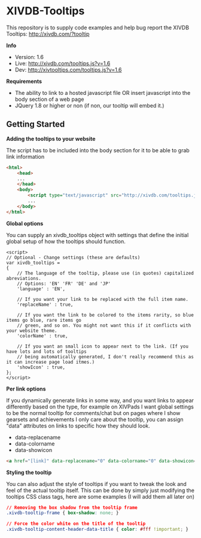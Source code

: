 XIVDB-Tooltips
==============

This repository is to supply code examples and help bug report the XIVDB Tooltips: http://xivdb.com/?tooltip

**Info**
- Version: 1.6
- Live: http://xivdb.com/tooltips.js?v=1.6
- Dev: http://xivtooltips.com/tooltips.js?v=1.6

**Requirements**
- The ability to link to a hosted javascript file OR insert javascript into the body section of a web page
- JQuery 1.8 or higher or non (if non, our tooltip will embed it.)


Getting Started
--------

**Adding the tooltips to your website**

The script has to be included into the body section for it to be able to grab link information

```HTML
<html>
	<head>
	...
	</head>
	<body>
		<script type="text/javascript" src="http://xivdb.com/tooltips.js?v=1.6"></script>
		...
	</body>
</html>
```

**Global options**

You can supply an xivdb_tooltips object with settings that define the initial global setup of how the tooltips should function.

```JS
<script>
// Optional - Change settings (these are defaults)
var xivdb_tooltips =
{
	// The language of the tooltip, please use (in quotes) capitalized abreviations. 
	// Options: 'EN' 'FR' 'DE' and 'JP'
	'language' : 'EN',
	
	// If you want your link to be replaced with the full item name.
	'replaceName' : true,
	
	// If you want the link to be colored to the items rarity, so blue items go blue, rare items go 
	// green, and so on. You might not want this if it conflicts with your website theme.
	'colorName' : true,
	
	// If you want an small icon to appear next to the link. (If you have lots and lots of tooltips
	// being automatically generated, I don't really recommend this as it can increase page load itmes.)
	'showIcon' : true,
};
</script>
```

**Per link options**

If you dynamically generate links in some way, and you want links to appear differently based on the type, for example on XIVPads I want global settings to be the normal tooltip for comments/chat but on pages where I show gearsets and achievements I only care about the tooltip, you can assign "data" attributes on links to specific how they should look.

- data-replacename
- data-colorname
- data-showicon

```HTML
<a href="[link]" data-replacename="0" data-colorname="0" data-showicon="0" >hello world</a>
```

**Styling the tooltip**

You can also adjust the style of tooltips if you want to tweak the look and feel of the actual tooltip itself. This can be done by simply just modifying the tooltips CSS class tags, here are some examples (I will add them all later on)

```CSS
// Removing the box shadow from the tooltip frame
.xivdb-tooltip-frame { box-shadow: none; }

// Force the color white on the title of the tooltip
.xivdb-tooltip-content-header-data-title { color: #fff !important; }
```



